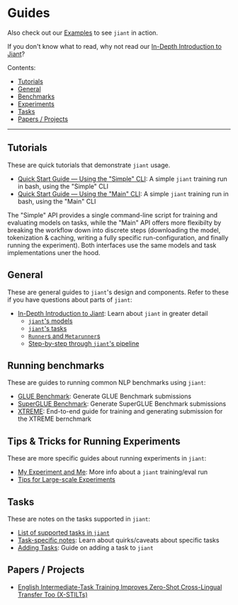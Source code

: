 # Guides

Also check out our [Examples](../examples) to see `jiant` in action.

If you don't know what to read, why not read our [In-Depth Introduction to Jiant](general/in_depth_intro.md)?

Contents:

* [Tutorials](#tutorials)
* [General](#general)
* [Benchmarks](#benchmarks)
* [Experiments](#experiments)
* [Tasks](#tasks)
* [Papers / Projects](#papers--projects)

---

## Tutorials

These are quick tutorials that demonstrate `jiant` usage.

* [Quick Start Guide — Using the "Simple" CLI](tutorials/quick_start_simple.md): A simple `jiant` training run in bash, using the "Simple" CLI
* [Quick Start Guide — Using the "Main" CLI](tutorials/quick_start_main.md): A simple `jiant` training run in bash, using the "Main" CLI

The "Simple" API provides a single command-line script for training and evaluating models on tasks, while the "Main" API offers more flexibilty by breaking the workflow down into discrete steps (downloading the model, tokenization & caching, writing a fully specific run-configuration, and finally running the experiment). Both interfaces use the same models and task implementations uner the hood.


## General

These are general guides to `jiant`'s design and components. Refer to these if you have questions about parts of `jiant`:

* [In-Depth Introduction to Jiant](general/in_depth_intro.md): Learn about `jiant` in greater detail
    * [`jiant`'s models](general/in_depth_intro.md#jiants-models)
    * [`jiant`'s tasks](general/in_depth_intro.md#jiants-tasks)
    * [`Runner`s and `Metarunner`s](general/in_depth_intro.md#runners-and-metarunners)
    * [Step-by-step through `jiant`'s pipeline](general/in_depth_intro.md#step-by-step-through-jiants-pipeline)

## Running benchmarks

These are guides to running common NLP benchmarks using `jiant`:

* [GLUE Benchmark](benchmarks/glue.md): Generate GLUE Benchmark submissions
* [SuperGLUE Benchmark](benchmarks/superglue.md): Generate SuperGLUE Benchmark submissions
* [XTREME](benchmarks/xtreme.md): End-to-end guide for training and generating submission for the XTREME bernchmark

## Tips & Tricks for Running Experiments

These are more specific guides about running experiments in `jiant`:

* [My Experiment and Me](experiments/my_experiment_and_me.md): More info about a `jiant` training/eval run
* [Tips for Large-scale Experiments](experiments/large_scale_experiments.md)

## Tasks

These are notes on the tasks supported in `jiant`:

* [List of supported tasks in `jiant`](tasks/supported_tasks.md)
* [Task-specific notes](tasks/task_specific.md): Learn about quirks/caveats about specific tasks
* [Adding Tasks](tasks/adding_tasks.md): Guide on adding a task to `jiant`

## Papers / Projects

* [English Intermediate-Task Training Improves Zero-Shot Cross-Lingual Transfer Too (X-STILTs)](projects/xstilts.md)